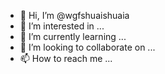 - 👋 Hi, I’m @wgfshuaishuaia
- 👀 I’m interested in ...
- 🌱 I’m currently learning ...
- 💞️ I’m looking to collaborate on ...
- 📫 How to reach me ...

<!---
wgfshuaishuaia/wgfshuaishuaia is a ✨ special ✨ repository because its `README.md` (this file) appears on your GitHub profile.
You can click the Preview link to take a look at your changes.
--->

